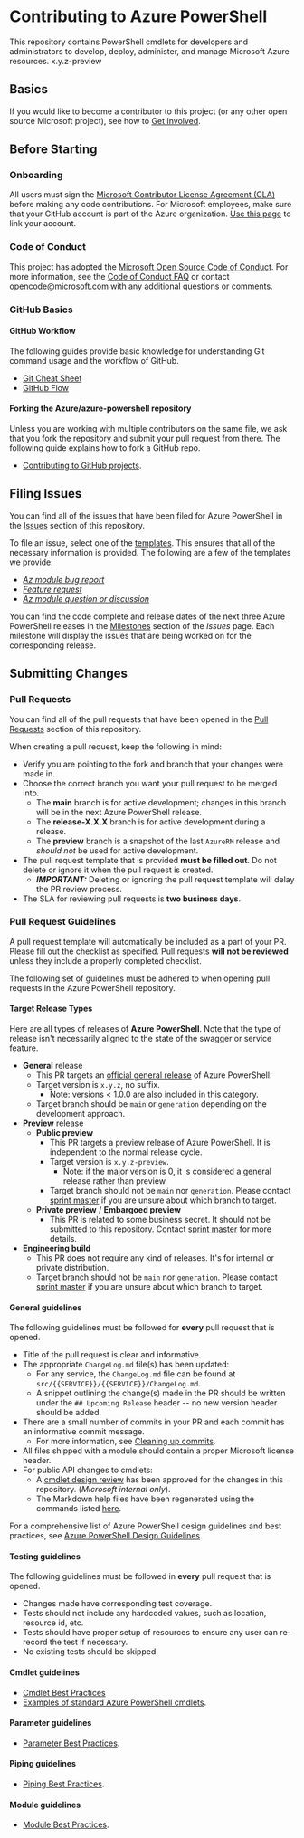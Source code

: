 # Contributing to Azure PowerShell

This repository contains PowerShell cmdlets for developers and administrators to develop, deploy,
administer, and manage Microsoft Azure resources.
x.y.z-preview
## Basics

If you would like to become a contributor to this project (or any other open source Microsoft
project), see how to [Get Involved](https://opensource.microsoft.com/collaborate/).

## Before Starting

### Onboarding

All users must sign the
[Microsoft Contributor License Agreement (CLA)](https://cla.opensource.microsoft.com/) before making
any code contributions. For Microsoft employees, make sure that your GitHub account is part of the
Azure organization. [Use this page](http://aka.ms/azuregithub) to link your account.

### Code of Conduct

This project has adopted the
[Microsoft Open Source Code of Conduct](https://opensource.microsoft.com/codeofconduct/). For more
information, see the [Code of Conduct FAQ](https://opensource.microsoft.com/codeofconduct/faq/) or
contact [opencode@microsoft.com](mailto:opencode@microsoft.com) with any additional questions or
comments.

### GitHub Basics

#### GitHub Workflow

The following guides provide basic knowledge for understanding Git command usage and the workflow of
GitHub.

- [Git Cheat Sheet](https://education.github.com/git-cheat-sheet-education.pdf)
- [GitHub Flow](https://guides.github.com/introduction/flow/)

#### Forking the Azure/azure-powershell repository

Unless you are working with multiple contributors on the same file, we ask that you fork the
repository and submit your pull request from there. The following guide explains how to fork a
GitHub repo.

- [Contributing to GitHub projects](https://guides.github.com/activities/forking/).

## Filing Issues

You can find all of the issues that have been filed for Azure PowerShell in the
[Issues](https://github.com/Azure/azure-powershell/issues) section of this repository.

To file an issue, select one of the
[templates](https://github.com/Azure/azure-powershell/issues/new/choose). This ensures that all of
the necessary information is provided. The following are a few of the templates we provide:

- [_Az module bug report_](https://github.com/Azure/azure-powershell/issues/new?assignees=&labels=needs-triage%2Cbug&template=1-AZ-BUG-REPORT.yml)
- [_Feature request_](https://github.com/Azure/azure-powershell/issues/new?assignees=&labels=feature-request%2Cneeds-triage&template=2-FEATURE-REQUEST.yml&title=%5BFeature%5D%3A+)
- [_Az module question or discussion_](https://github.com/Azure/azure-powershell/issues/new?assignees=&labels=needs-triage%2Cquestion&template=3-AZ-QUESTION.yml)

You can find the code complete and release dates of the next three Azure PowerShell releases in the
[Milestones](https://github.com/Azure/azure-powershell/milestones) section of the _Issues_ page.
Each milestone will display the issues that are being worked on for the corresponding release.

## Submitting Changes

### Pull Requests

You can find all of the pull requests that have been opened in the
[Pull Requests](https://github.com/Azure/azure-powershell/pulls) section of this repository.

When creating a pull request, keep the following in mind:

- Verify you are pointing to the fork and branch that your changes were made in.
- Choose the correct branch you want your pull request to be merged into.
  - The **main** branch is for active development; changes in this branch will be in the next Azure
    PowerShell release.
  - The **release-X.X.X** branch is for active development during a release.
  - The **preview** branch is a snapshot of the last `AzureRM` release and _should not_ be used for
    active development.
- The pull request template that is provided **must be filled out**. Do not delete or ignore it when
  the pull request is created.
  - **_IMPORTANT:_** Deleting or ignoring the pull request template will delay the PR review process.
- The SLA for reviewing pull requests is **two business days**.

### Pull Request Guidelines

A pull request template will automatically be included as a part of your PR. Please fill out the
checklist as specified. Pull requests **will not be reviewed** unless they include a properly
completed checklist.

The following set of guidelines must be adhered to when opening pull requests in the Azure
PowerShell repository.

#### Target Release Types

Here are all types of releases of **Azure PowerShell**. Note that the type of release isn't necessarily aligned to the state of the swagger or service feature.

- **General** release
  - This PR targets an [official general release](https://github.com/Azure/azure-powershell/milestones) of Azure PowerShell.
  - Target version is `x.y.z`, no suffix.
    - Note: versions < 1.0.0 are also included in this category.
  - Target branch should be `main` or `generation` depending on the development approach.
- **Preview** release
  - **Public preview**
    - This PR targets a preview release of Azure PowerShell. It is independent to the normal release cycle.
    - Target version is `x.y.z-preview`.
      - Note: if the major version is 0, it is considered a general release rather than preview.
    - Target branch should not be `main` nor `generation`. Please contact [sprint master](https://github.com/Azure/azure-powershell/milestones) if you are unsure about which branch to target.
  - **Private preview** / **Embargoed preview**
    - This PR is related to some business secret. It should not be submitted to this repository. Contact [sprint master](https://github.com/Azure/azure-powershell/milestones) for more details.
- **Engineering build**
  - This PR does not require any kind of releases. It's for internal or private distribution.
  - Target branch should not be `main` nor `generation`. Please contact [sprint master](https://github.com/Azure/azure-powershell/milestones) if you are unsure about which branch to target.

#### General guidelines

The following guidelines must be followed for **every** pull request that is opened.

- Title of the pull request is clear and informative.
- The appropriate `ChangeLog.md` file(s) has been updated:
  - For any service, the `ChangeLog.md` file can be found at
    `src/{{SERVICE}}/{{SERVICE}}/ChangeLog.md`.
  - A snippet outlining the change(s) made in the PR should be written under the
    `## Upcoming Release` header -- no new version header should be added.
- There are a small number of commits in your PR and each commit has an informative commit message.
  - For more information, see
    [Cleaning up commits](documentation/development-docs/cleaning-up-commits.md).
- All files shipped with a module should contain a proper Microsoft license header.
- For public API changes to cmdlets:
  - A [cmdlet design review](https://github.com/Azure/azure-powershell-cmdlet-review-pr) has been
    approved for the changes in this repository. (_Microsoft internal only_).
  - The Markdown help files have been regenerated using the commands listed
    [here](documentation/development-docs/help-generation.md#updating-all-markdown-files-in-a-module).

For a comprehensive list of Azure PowerShell design guidelines and best practices, see
[Azure PowerShell Design Guidelines](documentation/development-docs/design-guidelines).

#### Testing guidelines

The following guidelines must be followed in **every** pull request that is opened.

- Changes made have corresponding test coverage.
- Tests should not include any hardcoded values, such as location, resource id, etc.
- Tests should have proper setup of resources to ensure any user can re-record the test if necessary.
- No existing tests should be skipped.

#### Cmdlet guidelines

- [Cmdlet Best Practices](./documentation/development-docs/design-guidelines/cmdlet-best-practices.md)
- [Examples of standard Azure PowerShell cmdlets](./documentation/development-docs/examples).

#### Parameter guidelines

- [Parameter Best Practices](./documentation/development-docs/design-guidelines/parameter-best-practices.md).

#### Piping guidelines

- [Piping Best Practices](./documentation/development-docs/design-guidelines/piping-best-practices.md).

#### Module guidelines

- [Module Best Practices](./documentation/development-docs/design-guidelines/module-best-practices.md).
